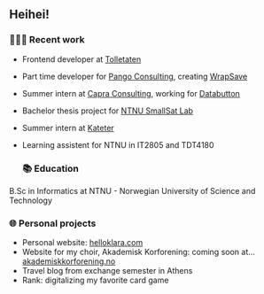 ## Heihei!

### 👩🏼‍💻 Recent work

- Frontend developer at [Tolletaten](https://www.toll.no/)
- Part time developer for [Pango Consulting](https://www.pangoconsulting.no), creating [WrapSave](https://wrapsave.com/)
- Summer intern at [Capra Consulting](https://www.capraconsulting.no), working for [Databutton](https://databutton.com/)
- Bachelor thesis project for [NTNU SmallSat Lab](https://www.ntnu.edu/smallsat)
- Summer intern at [Kateter](https://kateter.no)
- Learning assistent for NTNU in IT2805 and TDT4180


  ### 📚 Education

B.Sc in Informatics at NTNU - Norwegian University of Science and Technology


### 🌐 Personal projects

- Personal website: [helloklara.com](https://helloklara.com)
- Website for my choir, Akademisk Korforening: coming soon at... [akademiskkorforening.no](https://akademiskkorforening.no)
- Travel blog from exchange semester in Athens
- Rank: digitalizing my favorite card game
